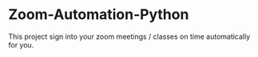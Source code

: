 # Zoom-Automation-Python
This project sign into your zoom meetings / classes on time automatically for you.
